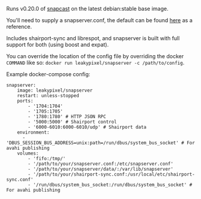 Runs v0.20.0 of [snapcast](https://github.com/badaix/snapcast) on the
latest debian:stable base image.

You'll need to supply a snapserver.conf, the default can be found [here](https://github.com/badaix/snapcast/blob/master/server/etc/snapserver.conf) as a reference.

Includes shairport-sync and librespot, and snapserver is built with
full support for both (using boost and expat).

You can override the location of the config file by overriding the docker
`COMMAND` like so: `docker run leakypixel/snapserver -c /path/to/config`.


Example docker-compose config:
```
snapserver:
    image: leakypixel/snapserver
    restart: unless-stopped
    ports:
        - '1704:1704'
        - '1705:1705'
        - '1780:1780' # HTTP JSON RPC
        - '5000:5000' # Shairport control
        - '6000-6010:6000-6010/udp' # Shairport data 
    environment:
      - 'DBUS_SESSION_BUS_ADDRESS=unix:path=/run/dbus/system_bus_socket' # For avahi publishing
    volumes:
        - 'fifo:/tmp/'
        - '/path/to/your/snapserver.conf:/etc/snapserver.conf'
        - '/path/to/your/snapserver/data/:/var/lib/snapserver'
        - '/path/to/your/shairport-sync.conf:/usr/local/etc/shairport-sync.conf'
        - '/run/dbus/system_bus_socket:/run/dbus/system_bus_socket' # For avahi publishing
```

